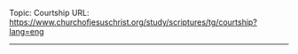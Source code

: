 Topic: Courtship
URL: https://www.churchofjesuschrist.org/study/scriptures/tg/courtship?lang=eng

---

